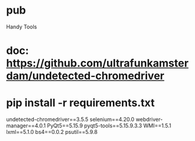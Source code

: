 # pub
Handy Tools
# doc: https://github.com/ultrafunkamsterdam/undetected-chromedriver
# pip install -r requirements.txt
undetected-chromedriver==3.5.5
selenium==4.20.0
webdriver-manager==4.0.1
PyQt5==5.15.9
pyqt5-tools==5.15.9.3.3
WMI==1.5.1
lxml==5.1.0
bs4==0.0.2
psutil==5.9.8

